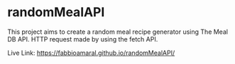 # randomMealAPI
This project aims to create a random meal recipe generator using The Meal DB API. HTTP request made by using the fetch API. 

Live Link:
https://fabbioamaral.github.io/randomMealAPI/
